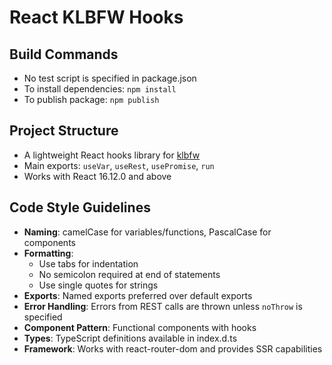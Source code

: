 # React KLBFW Hooks

## Build Commands
- No test script is specified in package.json
- To install dependencies: `npm install`
- To publish package: `npm publish`

## Project Structure
- A lightweight React hooks library for [klbfw](https://github.com/KarpelesLab/klbfw)
- Main exports: `useVar`, `useRest`, `usePromise`, `run`
- Works with React 16.12.0 and above

## Code Style Guidelines
- **Naming**: camelCase for variables/functions, PascalCase for components
- **Formatting**: 
  - Use tabs for indentation
  - No semicolon required at end of statements
  - Use single quotes for strings
- **Exports**: Named exports preferred over default exports
- **Error Handling**: Errors from REST calls are thrown unless `noThrow` is specified
- **Component Pattern**: Functional components with hooks
- **Types**: TypeScript definitions available in index.d.ts
- **Framework**: Works with react-router-dom and provides SSR capabilities